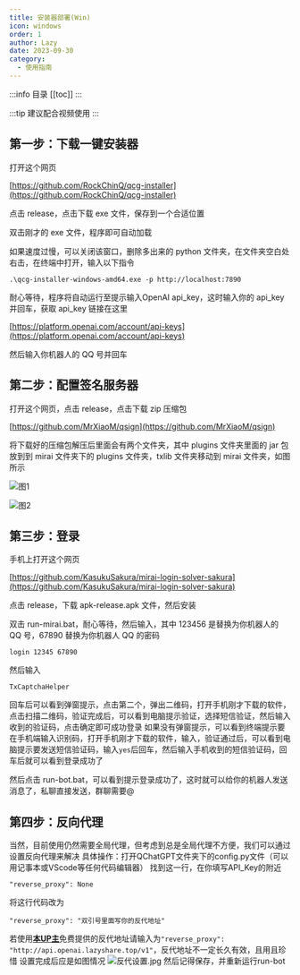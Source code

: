 ```yaml
---
title: 安装器部署(Win)
icon: windows
order: 1
author: Lazy
date: 2023-09-30
category:
  - 使用指南
---
```

:::info 目录
[[toc]]
:::

:::tip 建议配合视频使用
<BiliBili bvid="BV14h4y1w7TC" />
:::


## 第一步：下载一键安装器

打开这个网页

[https://github.com/RockChinQ/qcg-installer](https://github.com/RockChinQ/qcg-installer)

点击 release，点击下载 exe 文件，保存到一个合适位置

双击刚才的 exe 文件，程序即可自动加载

如果速度过慢，可以关闭该窗口，删除多出来的 python 文件夹，在文件夹空白处右击，在终端中打开，输入以下指令

```terminal
.\qcg-installer-windows-amd64.exe -p http://localhost:7890
```

耐心等待，程序将自动运行至提示输入OpenAI api_key，这时输入你的 api_key 并回车，获取 api_key 链接在这里

[https://platform.openai.com/account/api-keys](https://platform.openai.com/account/api-keys)

然后输入你机器人的 QQ 号并回车

## 第二步：配置签名服务器

打开这个网页，点击 release，点击下载 zip 压缩包

[https://github.com/MrXiaoM/qsign](https://github.com/MrXiaoM/qsign)

将下载好的压缩包解压后里面会有两个文件夹，其中 plugins 文件夹里面的 jar 包放到到 mirai 文件夹下的 plugins 文件夹，txlib 文件夹移动到 mirai 文件夹，如图所示

![图1](https://s2.loli.net/2023/08/11/vH4u7jlYCt1iKEG.png)

![图2](https://s2.loli.net/2023/08/11/bC2ZapYwjMAErq4.png)

## 第三步：登录

手机上打开这个网页

[https://github.com/KasukuSakura/mirai-login-solver-sakura](https://github.com/KasukuSakura/mirai-login-solver-sakura)

点击 release，下载 apk-release.apk 文件，然后安装

双击 run-mirai.bat，耐心等待，然后输入，其中 123456 是替换为你机器人的 QQ 号，67890 替换为你机器人 QQ 的密码

```terminal
login 12345 67890
```

然后输入

```terminal
TxCaptchaHelper
```

回车后可以看到弹窗提示，点击第二个，弹出二维码，打开手机刚才下载的软件，点击扫描二维码，验证完成后，可以看到电脑提示验证，选择短信验证，然后输入收到的验证码，点击确定即可成功登录
如果没有弹窗提示，可以看到终端提示要在手机端输入识别码，打开手机刚才下载的软件，输入，验证通过后，可以看到电脑提示要发送短信验证码，输入` yes `后回车，然后输入手机收到的短信验证码，回车后就可以看到登录成功了

然后点击 run-bot.bat，可以看到提示登录成功了，这时就可以给你的机器人发送消息了，私聊直接发送，群聊需要@
## 第四步：反向代理

当然，目前使用仍然需要全局代理，但考虑到总是全局代理不方便，我们可以通过设置反向代理来解决
具体操作：打开QChatGPT文件夹下的config.py文件（可以用记事本或VScode等任何代码编辑器）
找到这一行，在你填写API_Key的附近
```
"reverse_proxy": None
```
将这行代码改为
```
"reverse_proxy": "双引号里面写你的反代地址"
```
若使用[**本UP主**](https://space.bilibili.com/407410594)免费提供的反代地址请输入为`"reverse_proxy": "http://api.openai.lazyshare.top/v1"`，反代地址不一定长久有效，且用且珍惜
设置完成后应是如图情况
![反代设置.jpg](https://s2.loli.net/2023/08/16/GeoiZCbLtfg3uqH.jpg)
然后记得保存，并重新运行run-bot


    